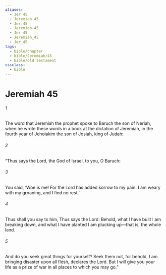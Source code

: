 ```yaml
---
aliases:
  - Jer 45
  - Jeremiah.45
  - Jer.45
  - Jeremiah-45
  - Jer-45
  - Jeremiah_45
  - Jer_45
tags:
  - bible/chapter
  - bible/Jeremiah/45
  - bible/old testament
cssclass:
  - bible
---
```


# Jeremiah 45

###### 1
The word that Jeremiah the prophet spoke to Baruch the son of Neriah, when he wrote these words in a book at the dictation of Jeremiah, in the fourth year of Jehoiakim the son of Josiah, king of Judah:
###### 2
“Thus says the Lord, the God of Israel, to you, O Baruch:
###### 3
You said, ‘Woe is me! For the Lord has added sorrow to my pain. I am weary with my groaning, and I find no rest.’
###### 4
Thus shall you say to him, Thus says the Lord: Behold, what I have built I am breaking down, and what I have planted I am plucking up—that is, the whole land.
###### 5
And do you seek great things for yourself? Seek them not, for behold, I am bringing disaster upon all flesh, declares the Lord. But I will give you your life as a prize of war in all places to which you may go.”


